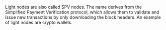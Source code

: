 Light nodes are also called SPV nodes. The name derives from the Simplified Payment Verification protocol, which allows them to validate and issue new transactions by only downloading the block headers. An example of light nodes are crypto wallets.